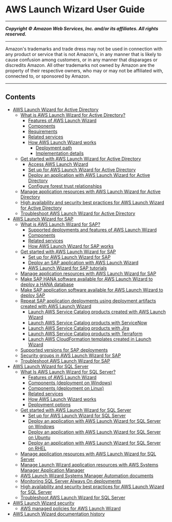 # AWS Launch Wizard User Guide

-----
*****Copyright &copy; Amazon Web Services, Inc. and/or its affiliates. All rights reserved.*****

-----
Amazon's trademarks and trade dress may not be used in 
     connection with any product or service that is not Amazon's, 
     in any manner that is likely to cause confusion among customers, 
     or in any manner that disparages or discredits Amazon. All other 
     trademarks not owned by Amazon are the property of their respective
     owners, who may or may not be affiliated with, connected to, or 
     sponsored by Amazon.

-----
## Contents
+ [AWS Launch Wizard for Active Directory](launch-wizard-active-directory-landing.md)
   + [What is AWS Launch Wizard for Active Directory?](what-is-launch-wizard-active-directory.md)
      + [Features of AWS Launch Wizard](launch-wizard-ad-features.md)
      + [Components](launch-wizard-ad-components.md)
      + [Requirements](launch-wizard-ad-requirements.md)
      + [Related services](lw-ad-related-services.md)
      + [How AWS Launch Wizard works](how-launch-wizard-ad-works.md)
         + [Deployment path](launch-wizard-ad-deployment-options.md)
         + [Implementation details](launch-wizard-ad-implementation.md)
   + [Get started with AWS Launch Wizard for Active Directory](launch-wizard-ad-getting-started.md)
      + [Access AWS Launch Wizard](accessing-launch-wizard-ad.md)
      + [Set up for AWS Launch Wizard for Active Directory](launch-wizard-ad-setting-up.md)
      + [Deploy an application with AWS Launch Wizard for Active Directory](launch-wizard-ad-deploying.md)
      + [Configure forest trust relationships](launch-wizard-ad-create-trusts.md)
   + [Manage application resources with AWS Launch Wizard for Active Directory](launch-wizard-ad-managing.md)
   + [High availability and security best practices for AWS Launch Wizard for Active Directory](launch-wizard-ad-best-practices.md)
   + [Troubleshoot AWS Launch Wizard for Active Directory](launch-wizard-ad-troubleshooting.md)
+ [AWS Launch Wizard for SAP](launch-wizard-sap.md)
   + [What is AWS Launch Wizard for SAP?](what-is-launch-wizard-sap.md)
      + [Supported deployments and features of AWS Launch Wizard](launch-wizard-sap-deployments.md)
      + [Components](launch-wizard-sap-components.md)
      + [Related services](related-services-sap.md)
      + [How AWS Launch Wizard for SAP works](how-launch-wizard-sap-works.md)
   + [Get started with AWS Launch Wizard for SAP](launch-wizard-sap-getting-started.md)
      + [Set up for AWS Launch Wizard for SAP](launch-wizard-sap-setting-up.md)
      + [Deploy an SAP application with AWS Launch Wizard](launch-wizard-sap-deploying.md)
      + [AWS Launch Wizard for SAP tutorials](launch-wizard-sap-tutorials.md)
   + [Manage application resources with AWS Launch Wizard for SAP](launch-wizard-sap-managing.md)
   + [Make SAP HANA software available for AWS Launch Wizard to deploy a HANA database](launch-wizard-sap-structure.md)
   + [Make SAP application software available for AWS Launch Wizard to deploy SAP](launch-wizard-sap-software-install-details.md)
   + [Repeat SAP application deployments using deployment artifacts created with AWS Launch Wizard](launch-wizard-deployment-artifacts.md)
      + [Launch AWS Service Catalog products created with AWS Launch Wizard](launch-wizard-sap-service-catalog.md)
      + [Launch AWS Service Catalog products with ServiceNow](launch-wizard-sap-service-catalog-servicenow.md)
      + [Launch AWS Service Catalog products with Jira](launch-wizard-sap-service-catalog-jira.md)
      + [Launch AWS Service Catalog products with Terraform](launch-wizard-sap-service-catalog-terraform.md)
      + [Launch AWS CloudFormation templates created in Launch Wizard](launch-wizard-sap-launch-artifacts-cloudformation.md)
   + [Supported versions for SAP deployments](launch-wizard-sap-versions.md)
   + [Security groups in AWS Launch Wizard for SAP](launch-wizard-sap-security-groups.md)
   + [Troubleshoot AWS Launch Wizard for SAP](launch-wizard-sap-troubleshooting.md)
+ [AWS Launch Wizard for SQL Server](launch-wizard-sql.md)
   + [What Is AWS Launch Wizard for SQL Server?](what-is-launch-wizard.md)
      + [Features of AWS Launch Wizard](launch-wizard-features.md)
      + [Components (deployment on Windows)](launch-wizard-components.md)
      + [Components (deployment on Linux)](launch-wizard-components-linux.md)
      + [Related services](related-services.md)
      + [How AWS Launch Wizard works](how-launch-wizard-works.md)
      + [Deployment options](launch-wizard-deployment-options.md)
   + [Get started with AWS Launch Wizard for SQL Server](launch-wizard-getting-started.md)
      + [Set up for AWS Launch Wizard for SQL Server](launch-wizard-setting-up.md)
      + [Deploy an application with AWS Launch Wizard for SQL Server on Windows](launch-wizard-deploying.md)
      + [Deploy an application with AWS Launch Wizard for SQL Server on Ubuntu](launch-wizard-deploying-linux.md)
      + [Deploy an application with AWS Launch Wizard for SQL Server on RHEL](launch-wizard-deploying-linux-rhel.md)
   + [Manage application resources with AWS Launch Wizard for SQL Server](launch-wizard-managing.md)
   + [Manage Launch Wizard application resources with AWS Systems Manager Application Manager](launch-wizard-sql-app-manager.md)
   + [AWS Launch Wizard Systems Manager Automation documents](launch-wizard-sql-provided-runbooks.md)
   + [Monitoring SQL Server Always On deployments](launch-wizard-sql-monitoring.md)
   + [High availability and security best practices for AWS Launch Wizard for SQL Server](launch-wizard-best-practices.md)
   + [Troubleshoot AWS Launch Wizard for SQL Server](launch-wizard-troubleshooting.md)
+ [AWS Launch Wizard security](launch-wizard-security.md)
   + [AWS managed policies for AWS Launch Wizard](security-iam-awsmanpol.md)
+ [AWS Launch Wizard documentation history](doc-history.md)